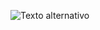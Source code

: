 ![Texto alternativo](https://drive.google.com/file/d/10qyvYobDWdE5aqIzK-fdMuSKZ_T4snmQ/view?usp=drive_link)
